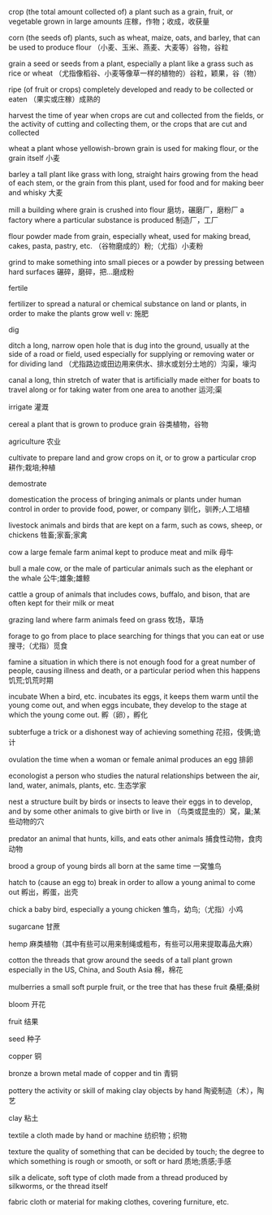 crop
(the total amount collected of) a plant such as a grain, fruit, or vegetable grown in large amounts
庄稼，作物；收成，收获量

corn
(the seeds of) plants, such as wheat, maize, oats, and barley, that can be used to produce flour
（小麦、玉米、燕麦、大麦等）谷物，谷粒

grain
a seed or seeds from a plant, especially a plant like a grass such as rice or wheat
（尤指像稻谷、小麦等像草一样的植物的）谷粒，颖果，谷（物）

ripe
(of fruit or crops) completely developed and ready to be collected or eaten
（果实或庄稼）成熟的

harvest
the time of year when crops are cut and collected from the fields, or the activity of cutting and collecting them, or the crops that are cut and collected

wheat
a plant whose yellowish-brown grain is used for making flour, or the grain itself
小麦

barley
a tall plant like grass with long, straight hairs growing from the head of each stem, or the grain from this plant, used for food and for making beer and whisky
大麦

mill
a building where grain is crushed into flour
磨坊，碾磨厂，磨粉厂
a factory where a particular substance is produced
制造厂，工厂

flour
powder made from grain, especially wheat, used for making bread, cakes, pasta, pastry, etc.
（谷物磨成的）粉;（尤指）小麦粉

grind
to make something into small pieces or a powder by pressing between hard surfaces
碾碎，磨碎，把…磨成粉

fertile

fertilizer
to spread a natural or chemical substance on land or plants, in order to make the plants grow well
v: 施肥

dig

ditch
a long, narrow open hole that is dug into the ground, usually at the side of a road or field, used especially for supplying or removing water or for dividing land
（尤指路边或田边用来供水、排水或划分土地的）沟渠，壕沟

canal
a long, thin stretch of water that is artificially made either for boats to travel along or for taking water from one area to another
运河;渠

irrigate
灌溉

cereal
a plant that is grown to produce grain
谷类植物，谷物

agriculture
农业

cultivate
to prepare land and grow crops on it, or to grow a particular crop
耕作;栽培;种植

demostrate

domestication
the process of bringing animals or plants under human control in order to provide food, power, or company
驯化，驯养;人工培植

livestock
animals and birds that are kept on a farm, such as cows, sheep, or chickens
牲畜;家畜;家禽

cow
a large female farm animal kept to produce meat and milk
母牛

bull
a male cow, or the male of particular animals such as the elephant or the whale
公牛;雄象;雄鲸

cattle
a group of animals that includes cows, buffalo, and bison, that are often kept for their milk or meat


grazing
land where farm animals feed on grass
牧场，草场

forage
to go from place to place searching for things that you can eat or use
搜寻;（尤指）觅食

famine
a situation in which there is not enough food for a great number of people, causing illness and death, or a particular period when this happens
饥荒;饥荒时期

incubate
When a bird, etc. incubates its eggs, it keeps them warm until the young come out, and when eggs incubate, they develop to the stage at which the young come out.
孵（卵），孵化

subterfuge
a trick or a dishonest way of achieving something
花招，伎俩;诡计

ovulation
the time when a woman or female animal produces an egg
排卵

econologist
a person who studies the natural relationships between the air, land, water, animals, plants, etc.
生态学家

nest
a structure built by birds or insects to leave their eggs in to develop, and by some other animals to give birth or live in
（鸟类或昆虫的）窝，巢;某些动物的穴

predator
an animal that hunts, kills, and eats other animals
捕食性动物，食肉动物

brood
a group of young birds all born at the same time
一窝雏鸟

hatch
to (cause an egg to) break in order to allow a young animal to come out
孵出，孵蛋，出壳

chick
a baby bird, especially a young chicken
雏鸟，幼鸟;（尤指）小鸡


sugarcane
甘蔗

hemp
麻类植物（其中有些可以用来制绳或粗布，有些可以用来提取毒品大麻）

cotton
the threads that grow around the seeds of a tall plant grown especially in the US, China, and South Asia
棉，棉花

mulberries
a small soft purple fruit, or the tree that has these fruit
桑椹;桑树

bloom
开花

fruit
结果

seed
种子

copper
铜

bronze
a brown metal made of copper and tin
青铜

pottery
the activity or skill of making clay objects by hand
陶瓷制造（术），陶艺

clay
粘土

textile
a cloth made by hand or machine
纺织物；织物

texture
the quality of something that can be decided by touch; the degree to which something is rough or smooth, or soft or hard
质地;质感;手感

silk
a delicate, soft type of cloth made from a thread produced by silkworms, or the thread itself

fabric
cloth or material for making clothes, covering furniture, etc.